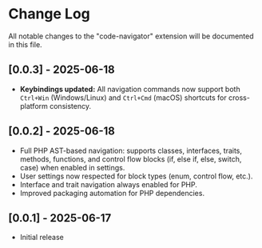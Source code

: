 # Change Log

All notable changes to the "code-navigator" extension will be documented in this file.

## [0.0.3] - 2025-06-18

- **Keybindings updated:** All navigation commands now support both `Ctrl+Win` (Windows/Linux) and `Ctrl+Cmd` (macOS) shortcuts for cross-platform consistency.

## [0.0.2] - 2025-06-18

- Full PHP AST-based navigation: supports classes, interfaces, traits, methods, functions, and control flow blocks (if, else if, else, switch, case) when enabled in settings.
- User settings now respected for block types (enum, control flow, etc.).
- Interface and trait navigation always enabled for PHP.
- Improved packaging automation for PHP dependencies.

## [0.0.1] - 2025-06-17

- Initial release
